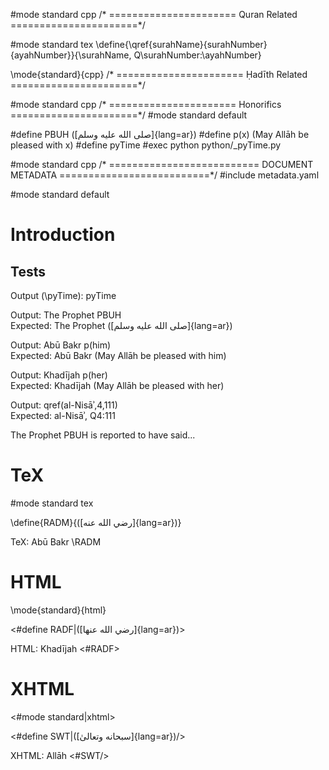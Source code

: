 
#mode standard cpp
/* ======================
        Quran Related
   ======================*/

#mode standard tex
\define{\qref{surahName}{surahNumber}{ayahNumber}}{\surahName, Q\surahNumber:\ayahNumber}

\mode{standard}{cpp}
/* ======================
        Ḥadīth Related
   ======================*/

#mode standard cpp
/* ======================
        Honorifics
   ======================*/
#mode standard default

#define PBUH ([صلى الله عليه وسلم]{lang=ar})
#define p(x) (May Allāh be pleased with x)
#define pyTime #exec python python/_pyTime.py


#mode standard cpp
/* ==========================
        DOCUMENT METADATA
   ==========================*/
#include metadata.yaml

#mode standard default

# Introduction



## Tests

Output (\pyTime): pyTime

Output:   The Prophet PBUH  
Expected: The Prophet ([صلى الله عليه وسلم]{lang=ar})

Output:   Abū Bakr p(him)  
Expected: Abū Bakr (May Allāh be pleased with him)

Output:   Khadījah p(her)  
Expected: Khadījah (May Allāh be pleased with her)

Output:   qref(al-Nisāʾ,4,111)  
Expected: al-Nisāʾ, Q4:111

The Prophet PBUH is reported to have said...

# TeX

#mode standard tex

\define{RADM}{([رضي الله عنه]{lang=ar})}

TeX: Abū Bakr \RADM

# HTML

\mode{standard}{html}

<#define RADF|([رضي الله عنها]{lang=ar})>

HTML: Khadījah <#RADF>

# XHTML

<#mode standard|xhtml>

<#define SWT|([سبحانه وتعالىٰ]{lang=ar})/>

XHTML: Allāh <#SWT/>
